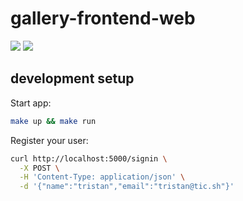 # gallery-frontend-web

![](https://img.shields.io/badge/release-Alpha%20Corvi-blue)
![](https://img.shields.io/badge/Release&Alpha%20Corvi&blue) 


## development setup

Start app:
```bash
make up && make run
```

Register your user:
```bash
curl http://localhost:5000/signin \
  -X POST \
  -H 'Content-Type: application/json' \
  -d '{"name":"tristan","email":"tristan@tic.sh"}'
```
